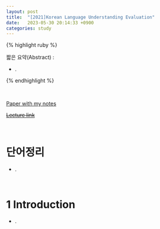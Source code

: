 ```yaml
---
layout: post
title:  "[2021]Korean Language Understanding Evaluation"
date:   2023-05-30 20:14:33 +0900
categories: study
---
```







{% highlight ruby %}


짧은 요약(Abstract) :    
* .  




{% endhighlight %}  

<br/>


[Paper with my notes](https://drive.google.com/drive/folders/1ns7PMLzJp0_FvHeIb1a4M9ET_qjnjuJ0?usp=sharing)  


[~~Lecture link~~]()  

<br/>

# 단어정리  
* .  









<br/>

# 1 Introduction  
* .  